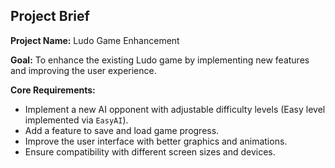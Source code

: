 ## Project Brief

**Project Name:** Ludo Game Enhancement

**Goal:** To enhance the existing Ludo game by implementing new features and improving the user experience.

**Core Requirements:**

- Implement a new AI opponent with adjustable difficulty levels (Easy level implemented via `EasyAI`).
- Add a feature to save and load game progress.
- Improve the user interface with better graphics and animations.
- Ensure compatibility with different screen sizes and devices.
